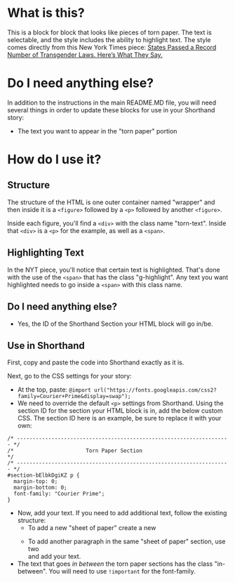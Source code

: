 # What is this?

This is a block for block that looks like pieces of torn paper. The text is selectable, and the style includes the ability to highlight text. The style comes directly from this New York Times piece: [States Passed a Record Number of Transgender Laws. Here’s What They Say.](https://www.nytimes.com/2023/06/27/us/transgender-laws-states.html)

# Do I need anything else?

In addition to the instructions in the main README.MD file, you will need several things in order to update these blocks for use in your Shorthand story:

- The text you want to appear in the "torn paper" portion

# How do I use it?

## Structure

The structure of the HTML is one outer container named "wrapper" and then inside it is a `<figure>` followed by a `<p>` followed by another `<figure>`.

Inside each figure, you'll find a `<div>` with the class name "torn-text". Inside that `<div>` is a `<p>` for the example, as well as a `<span>`.

## Highlighting Text

In the NYT piece, you'll notice that certain text is highlighted. That's done with the use of the `<span>` that has the class "g-highlight". Any text you want highlighted needs to go inside a `<span>` with this class name.

## Do I need anything else?

- Yes, the ID of the Shorthand Section your HTML block will go in/be.

## Use in Shorthand

First, copy and paste the code into Shorthand exactly as it is.

Next, go to the CSS settings for your story:

- At the top, paste: `@import url("https://fonts.googleapis.com/css2?family=Courier+Prime&display=swap");`
- We need to override the default `<p>` settings from Shorthand. Using the section ID for the section your HTML block is in, add the below custom CSS. The section ID here is an example, be sure to replace it with your own:

```
/* -------------------------------------------------------------------- */
/*                       Torn Paper Section                             */
/* -------------------------------------------------------------------- */
#section-bElbkDgiKZ p {
  margin-top: 0;
  margin-bottom: 0;
  font-family: "Courier Prime";
}
```

- Now, add your text. If you need to add additional text, follow the existing structure:
  - To add a new "sheet of paper" create a new <figure>
  - To add another paragraph in the same "sheet of paper" section, use two <br/> and add your text.
- The text that goes _in between_ the torn paper sections has the class "in-between". You will need to use `!important` for the font-family.
